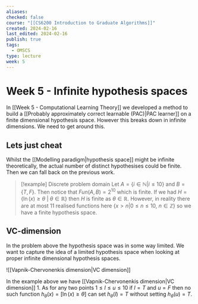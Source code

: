 ```yaml
---
aliases: 
checked: false
course: "[[CS6200 Introduction to Graduate Algorithms]]"
created: 2024-02-16
last_edited: 2024-02-16
publish: true
tags:
  - OMSCS
type: lecture
week: 5
---
```

# Week 5 - Infinite hypothesis spaces

In [[Week 5 - Computational Learning Theory]] we developed a method to build a [[Probably approximately correct learnable (PAC)|PAC learner]] on a finite dimensional hypothesis space. However this breaks down in infinite dimensions. We need to get around this. 

## Lets just cheat

Whilst the [[Modelling paradigm|hypothesis space]] might be infinite theoretically, the actual number of distinct hypothesises could be finite. Then we can fall back on the previous work.

>[!example] Discrete problem domain
>Let $A=\{i \in \mathbb{N} \vert i \leq 10\}$ and $B = \{T,F\}$. Then notice that $Fun(A,B) = 2^10$ which is finite. If we had $H = \{\ln(x) \geq \theta \ \vert \ \theta \in \mathbb{R}\}$  then $H$ is finite as $\theta \in \mathbb{R}$. However, in reality there are at most 11 realised functions here $\{x > n \vert 0 \leq n \leq 10, \ n \in \mathbb{Z}\}$ so we have a finite hypothesis space. 

## VC-dimension

In the problem above the hypothesis space was in some way limited. We want to capture the idea of a limited hypothesis space when looking at proper infinite dimensional hypothesis spaces.

![[Vapnik-Chervonenkis dimension|VC dimension]]

In the example above we have [[Vapnik-Chervonenkis dimension|VC dimension]] 1. As for any two points $1 \leq l \leq u \leq 10$ if $l = T$ and $u = F$ then no such function $h_{\theta}(x) = [\ln(x) \geq \theta]$ can set $h_{\theta}(l) = T$ without setting $h_{\theta}(u) = T$. 


